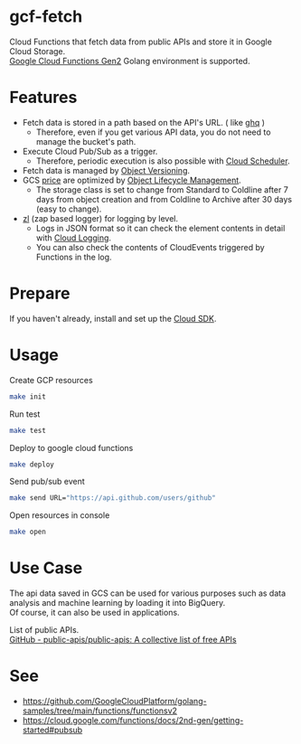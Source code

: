 # gcf-fetch

Cloud Functions that fetch data from public APIs and store it in Google Cloud Storage.<br>
[Google Cloud Functions Gen2](https://cloud.google.com/functions/docs/2nd-gen/overview) Golang environment is supported.

# Features

- Fetch data is stored in a path based on the API's URL. ( like [ghq](https://github.com/x-motemen/ghq) )
  - Therefore, even if you get various API data, you do not need to manage the bucket's path.
- Execute Cloud Pub/Sub as a trigger.
  - Therefore, periodic execution is also possible with [Cloud Scheduler](https://cloud.google.com/scheduler).
- Fetch data is managed by [Object Versioning](https://cloud.google.com/storage/docs/object-versioning).
- GCS [price](https://cloud.google.com/storage/pricing) are optimized by [Object Lifecycle Management](https://cloud.google.com/storage/docs/lifecycle).
  - The storage class is set to change from Standard to Coldline after 7 days from object creation and from Coldline to Archive after 30 days (easy to change).
- [zl](https://github.com/nkmr-jp/zl) (zap based logger) for logging by level.
  - Logs in JSON format so it can check the element contents in detail with [Cloud Logging](https://cloud.google.com/logging).
  - You can also check the contents of CloudEvents triggered by Functions in the log.


# Prepare

If you haven't already, install and set up the [Cloud SDK](https://cloud.google.com/sdk/docs/install-sdk).

# Usage

Create GCP resources
```sh
make init
```

Run test
```sh
make test
```

Deploy to google cloud functions
```sh
make deploy
```

Send pub/sub event
```sh
make send URL="https://api.github.com/users/github"
```

Open resources in console
```sh
make open
```

# Use Case

The api data saved in GCS can be used for various purposes such as data analysis and machine learning by loading it into BigQuery.<br>
Of course, it can also be used in applications.

List of public APIs.<br>
[GitHub - public-apis/public-apis: A collective list of free APIs](https://github.com/public-apis/public-apis)

# See
- https://github.com/GoogleCloudPlatform/golang-samples/tree/main/functions/functionsv2
- https://cloud.google.com/functions/docs/2nd-gen/getting-started#pubsub
